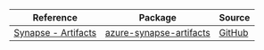 | Reference | Package | Source |
|---|---|---|
|[Synapse - Artifacts](synapse-artifacts-readme.md)|[azure-synapse-artifacts](https://pypi.org/project/azure-synapse-artifacts)|[GitHub](https://github.com/Azure/azure-sdk-for-python/blob/main/sdk/synapse/azure-synapse-artifacts)|
